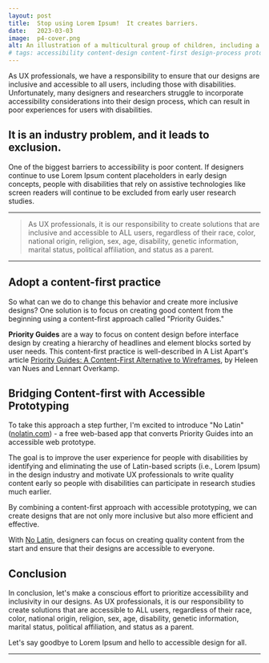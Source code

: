 ```yaml
---
layout: post
title:  Stop using Lorem Ipsum!  It creates barriers.
date:   2023-03-03
image:  p4-cover.png
alt: An illustration of a multicultural group of children, including a boy in a wheelchair, smiling for a photo celebrating those who design with Accessibility in mind.
# tags: accessibility content-design content-first design-process prototyping
---
```



As UX professionals, we have a responsibility to ensure that our designs are inclusive and accessible to all users, including those with disabilities. Unfortunately, many designers and researchers struggle to incorporate accessibility considerations into their design process, which can result in poor experiences for users with disabilities. 

## It is an industry problem, and it leads to exclusion.

One of the biggest barriers to accessibility is poor content. If designers continue to use Lorem Ipsum content placeholders in early design concepts, people with disabilities that rely on assistive technologies like screen readers will continue to be excluded from early user research studies.

<hr/>

<blockquote>As UX professionals, it is our responsibility to create solutions that are inclusive and accessible to ALL users, regardless of their race, color, national origin, religion, sex, age, disability, genetic information, marital status, political affiliation, and status as a parent.</blockquote>

<hr/>

## Adopt a content-first practice 

So what can we do to change this behavior and create more inclusive designs? One solution is to focus on creating good content from the beginning using a content-first approach called "Priority Guides."

__Priority Guides__ are a way to focus on content design before interface design by creating a hierarchy of headlines and element blocks sorted by user needs. This content-first practice is well-described in A List Apart's article <a href="https://alistapart.com/article/priority-guides-a-content-first-alternative-to-wireframes/" target="_blank" rel="noopener noreferrer">Priority Guides: A Content-First Alternative to Wireframes</a>, by Heleen van Nues and Lennart Overkamp.

## Bridging Content-first with Accessible Prototyping

To take this approach a step further, I'm excited to introduce "No Latin" (<a href="https://nolatin.com" target="_blank" rel="noopener noreferrer">nolatin.com</a>) - a free web-based app that converts Priority Guides into an accessible web prototype. 

The goal is to improve the user experience for people with disabilities by identifying and eliminating the use of Latin-based scripts (i.e., Lorem Ipsum) in the design industry and motivate UX professionals to write quality content early so people with disabilities can participate in research studies much earlier.

By combining a content-first approach with accessible prototyping, we can create designs that are not only more inclusive but also more efficient and effective. 

With <a href="https://nolatin.com" target="_blank" rel="noopener noreferrer">No Latin</a>, designers can focus on creating quality content from the start and ensure that their designs are accessible to everyone.

## Conclusion


In conclusion, let's make a conscious effort to prioritize accessibility and inclusivity in our designs. As UX professionals, it is our responsibility to create solutions that are accessible to ALL users, regardless of their race, color, national origin, religion, sex, age, disability, genetic information, marital status, political affiliation, and status as a parent. 

Let's say goodbye to Lorem Ipsum and hello to accessible design for all.

<hr/>